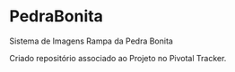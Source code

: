 PedraBonita
===========

Sistema de Imagens Rampa da Pedra Bonita

Criado repositório associado ao Projeto no Pivotal Tracker.
